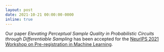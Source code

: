 ```yaml
---
layout: post
date: 2021-10-21 00:00:00-0000
inline: true
---
```


Our paper *Elevating Perceptual Sample Quality in Probabilistic Circuits through Differentiable Sampling* has been accepted for the [NeurIPS 2021 Workshop on Pre-registration in Machine Learning](https://preregister.science/).

